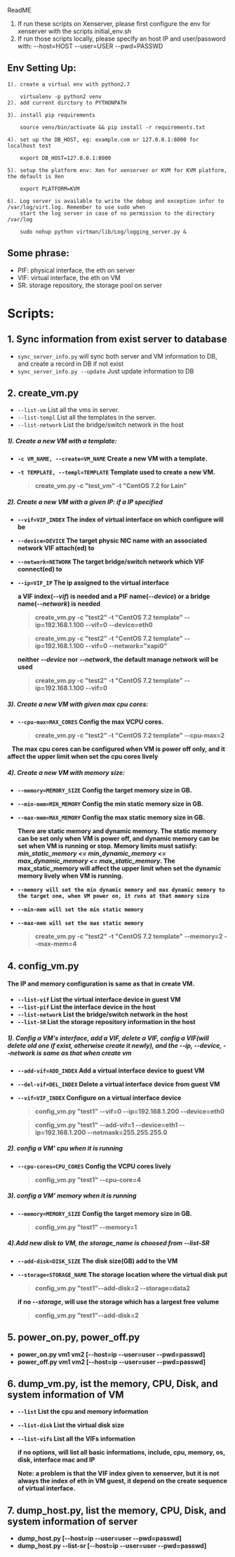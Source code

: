 ReadME

1. If run these scripts on Xenserver, please first configure the env for xenserver
    with the scripts initial_env.sh
2. If run those scripts locally, please specify an host IP and user/password with:
    --host=HOST --user=USER --pwd=PASSWD

## Env Setting Up:

    1). create a virtual env with python2.7

        virtualenv -p python2 venv
    2). add current dirctory to PYTHONPATH

    3). install pip requirements

        source venv/bin/activate && pip install -r requirements.txt

    4). set up the DB_HOST, eg: example.com or 127.0.0.1:8000 for localhost test

        export DB_HOST=127.0.0.1:8000

    5). setup the platform env: Xen for xenserver or KVM for KVM platform, the default is Xen

        export PLATFORM=KVM

    6). Log server is available to write the debug and exception infor to /var/log/virt.log. Remember to use sudo when
        start the log server in case of no permission to the directory /var/log

        sudo nohup python virtman/lib/Log/logging_server.py &

## Some phrase:
- PIF: physical interface, the eth on server
- VIF: virtual  interface, the eth on VM
- SR:  storage repository, the storage pool on server

# Scripts:

## 1. Sync information from exist server to database

   - `sync_server_info.py`          will sync both server and VM information to DB, and create a record in DB if not exist
   - `sync_server_info.py --update` Just update information to DB

## 2. create_vm.py

  - `--list-vm`             List all the vms in server.
  - `--list-templ`          List all the templates in the server.
  - `--list-network`        List the bridge/switch network in the host

#####  1). <b>**Create a new VM with a template:**<b>
  - `-c VM_NAME, --create=VM_NAME`                        Create a new VM with a template.
  - `-t TEMPLATE, --templ=TEMPLATE`                       Template used to create a new VM.

    > create_vm.py -c "test_vm" -t "CentOS 7.2 for Lain"

#####  2). <b>**Create a new VM with a given IP: if a IP specified**<b>
  - `--vif=VIF_INDEX`      The index of virtual interface on which configure will be
  - `--device=DEVICE`      The target physic NIC name with an associated network VIF attach(ed) to
  - `--network=NETWORK`    The target bridge/switch network which VIF connect(ed) to
  - `--ip=VIF_IP`          The ip assigned to the virtual interface

    **a VIF index(*--vif*) is needed and a PIF name(*--device*) or a bridge name(*--network*) is needed**
    > create_vm.py -c "test2" -t "CentOS 7.2 template" --ip=192.168.1.100 --vif=0 --device=eth0

    > create_vm.py -c "test2" -t "CentOS 7.2 template" --ip=192.168.1.100 --vif=0 --network="xapi0"

    **neither *--device* nor *--network*, the default manage network will be used**
    > create_vm.py -c "test2" -t "CentOS 7.2 template" --ip=192.168.1.100 --vif=0

#####  3). <b>**Create a new VM with given max cpu cores:**<b>
  - `--cpu-max=MAX_CORES`   Config the max VCPU cores.

    > create_vm.py -c "test2" -t "CentOS 7.2 template" --cpu-max=2

    The max cpu cores can be configured when VM is power off only, and it affect the upper limit when set the cpu cores lively

#####  4). <b>**Create a new VM with memory size:**<b>
  - `--memory=MEMORY_SIZE`  Config the target memory size in GB.
  - `--min-mem=MIN_MEMORY`  Config the min static memory size in GB.
  - `--max-mem=MAX_MEMORY`  Config the max static memory size in GB.

     <b>There are static memory and dynamic memory. The static memory can be set only when VM is power off, and dynamic memory
  can be set when VM is running or stop. Memory limits must satisfy: *min_static_memory <= min_dynamic_memory <= max_dynamic_memory <= max_static_memory*. The max_static_memory will affect the upper limit when set the dynamic memory lively when VM is running.<b>


  - `--memory will set the min dynamic memory and max dynamic memory to the target one, when VM power on, it runs at that memory size`
  - `--min-mem will set the min static memory `
  - `--max-mem will set the max static memory `
    > create_vm.py -c "test2" -t "CentOS 7.2 template" --memory=2 --max-mem=4


## 4. config_vm.py
#### The IP and memory configuration is same as that in create VM.
  - `--list-vif`            List the virtual interface device in guest VM
  - `--list-pif`            List the interface device in the host
  - `--list-network`        List the bridge/switch network in the host
  - `--list-SR`             List the storage repository information in the host

##### 1). <b>**Config a VM's interface, add a VIF, delete a VIF, config a VIF(will delete old one if exist, otherwise create it newly), and the *--ip*, *--device*, *--network* is same as that when create vm**<b>
  - `--add-vif=ADD_INDEX`   Add a virtual interface device to guest VM
  - `--del-vif=DEL_INDEX`   Delete a virtual interface device from guest VM
  - `--vif=VIF_INDEX`      Configure on a virtual interface device

    > config_vm.py "test1"  --vif=0 --ip=192.168.1.200 --device=eth0

    > config_vm.py "test1"  --add-vif=1 --device=eth1 --ip=192.168.1.200 --netmask=255.255.255.0

##### 2). <b>**config a VM' cpu when it is running**<b>
  - `--cpu-cores=CPU_CORES` Config the VCPU cores lively

      > config_vm.py "test1" --cpu-core=4

##### 3). <b>**config a VM' memory when it is running**<b>
  - `--memory=MEMORY_SIZE`  Config the target memory size in GB.

    > config_vm.py "test1" --memory=1

##### 4).Add new disk to VM, the storage_name is choosed from *--list-SR*
  - `--add-disk=DISK_SIZE`  The disk size(GB) add to the VM
  - `--storage=STORAGE_NAME` The storage location where the virtual disk put
    > config_vm.py "test1"--add-disk=2 --storage=data2

    **if no *--storage*, will use the storage which has a largest free volume**
    > config_vm.py "test1"--add-disk=2


## 5. power_on.py, power_off.py
 - power_on.py vm1 vm2 \[--host=ip --user=user --pwd=passwd\]
 - power_off.py vm1 vm2 \[--host=ip --user=user --pwd=passwd\]

## 6. dump_vm.py, ist the memory, CPU, Disk, and system information of VM
  - `--list`                List the cpu and memory information
  - `--list-disk`           List the virtual disk size
  - `--list-vifs`           List all the VIFs information

    **if no options, will list all basic informations, include, cpu, memory, os, disk, interface mac and IP**

    **Note: a problem is that the VIF index given to xenserver, but it is not always the index of eth in VM guest, it depend on the create sequence of virtual interface.**

## 7. dump_host.py, list the memory, CPU, Disk, and system information of server
  - dump_host.py    \[--host=ip --user=user --pwd=passwd\]
  - dump_host.py --list-sr \[--host=ip --user=user --pwd=passwd\]
